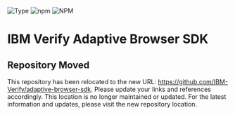 ![Type](https://img.shields.io/badge/Type-JavaScript-blue.svg)
![npm](https://img.shields.io/npm/v/adaptive-browser-sdk.svg?style=plastic)
![NPM](https://img.shields.io/npm/l/adaptive-browser-sdk.svg?colorB=blue&style=plastic)

# IBM Verify Adaptive Browser SDK

## Repository Moved
This repository has been relocated to the new URL: https://github.com/IBM-Verify/adaptive-browser-sdk. Please update your links and references accordingly. This location is no longer maintained or updated. For the latest information and updates, please visit the new repository location.